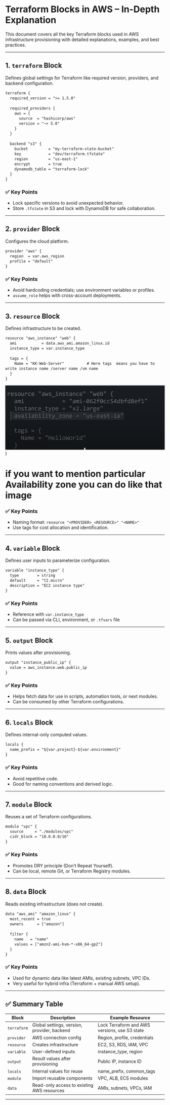 # Terraform Blocks in AWS – In-Depth Explanation

This document covers all the key Terraform blocks used in AWS infrastructure provisioning with detailed explanations, examples, and best practices.

---

## 1. `terraform` Block

Defines global settings for Terraform like required version, providers, and backend configuration.

```hcl
terraform {
  required_version = ">= 1.5.0"

  required_providers {
    aws = {
      source  = "hashicorp/aws"
      version = "~> 5.0"
    }
  }

  backend "s3" {
    bucket         = "my-terraform-state-bucket"
    key            = "dev/terraform.tfstate"
    region         = "us-east-1"
    encrypt        = true
    dynamodb_table = "terraform-lock"
  }
}
````

### ✅ Key Points

* Lock specific versions to avoid unexpected behavior.
* Store `.tfstate` in S3 and lock with DynamoDB for safe collaboration.

---

## 2. `provider` Block

Configures the cloud platform.

```hcl
provider "aws" {
  region  = var.aws_region
  profile = "default"
}
```

### ✅ Key Points

* Avoid hardcoding credentials; use environment variables or profiles.
* `assume_role` helps with cross-account deployments.

---

## 3. `resource` Block

Defines infrastructure to be created.

```hcl
resource "aws_instance" "web" {
  ami           = data.aws_ami.amazon_linux.id
  instance_type = var.instance_type

  tags = {
    Name = "KK-Web-Server"          # Here tags  means you have to write instance name /server name /vm name
  }
}
```

![Alt text](https://github.com/Srirama-123/Terraform-AWS-kkfunda/blob/main/Diagrams/Screenshot%202025-06-03%20164847.png?raw=true))

# if you want to mention particular  Availability zone you can do  like that image 











### ✅ Key Points

* Naming format: `resource "<PROVIDER>_<RESOURCE>" "<NAME>"`
* Use tags for cost allocation and identification.

---

## 4. `variable` Block

Defines user inputs to parameterize configuration.

```hcl
variable "instance_type" {
  type        = string
  default     = "t2.micro"
  description = "EC2 instance type"
}
```

### ✅ Key Points

* Reference with `var.instance_type`
* Can be passed via CLI, environment, or `.tfvars` file

---

## 5. `output` Block

Prints values after provisioning.

```hcl
output "instance_public_ip" {
  value = aws_instance.web.public_ip
}
```

### ✅ Key Points

* Helps fetch data for use in scripts, automation tools, or next modules.
* Can be consumed by other Terraform configurations.

---

## 6. `locals` Block

Defines internal-only computed values.

```hcl
locals {
  name_prefix = "${var.project}-${var.environment}"
}
```

### ✅ Key Points

* Avoid repetitive code.
* Good for naming conventions and derived logic.

---

## 7. `module` Block

Reuses a set of Terraform configurations.

```hcl
module "vpc" {
  source     = "./modules/vpc"
  cidr_block = "10.0.0.0/16"
}
```

### ✅ Key Points

* Promotes DRY principle (Don’t Repeat Yourself).
* Can be local, remote Git, or Terraform Registry modules.

---

## 8. `data` Block

Reads existing infrastructure (does not create).

```hcl
data "aws_ami" "amazon_linux" {
  most_recent = true
  owners      = ["amazon"]

  filter {
    name   = "name"
    values = ["amzn2-ami-hvm-*-x86_64-gp2"]
  }
}
```

### ✅ Key Points

* Used for dynamic data like latest AMIs, existing subnets, VPC IDs.
* Very useful for hybrid infra (Terraform + manual AWS setup).

---

## ✅ Summary Table

| Block       | Description                                 | Example Resource                              |
| ----------- | ------------------------------------------- | --------------------------------------------- |
| `terraform` | Global settings, version, provider, backend | Lock Terraform and AWS versions, use S3 state |
| `provider`  | AWS connection config                       | Region, profile, credentials                  |
| `resource`  | Creates infrastructure                      | EC2, S3, RDS, IAM, VPC                        |
| `variable`  | User-defined inputs                         | instance\_type, region                        |
| `output`    | Result values after provisioning            | Public IP, instance ID                        |
| `locals`    | Internal values for reuse                   | name\_prefix, common\_tags                    |
| `module`    | Import reusable components                  | VPC, ALB, ECS modules                         |
| `data`      | Read-only access to existing AWS resources  | AMIs, subnets, VPCs, IAM                      |

---

